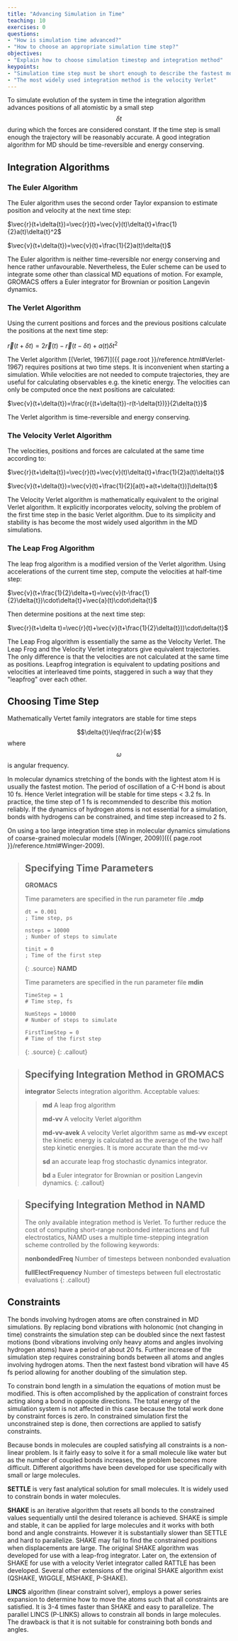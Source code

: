 ```yaml
---
title: "Advancing Simulation in Time"
teaching: 10
exercises: 0
questions:
- "How is simulation time advanced?"
- "How to choose an appropriate simulation time step?"
objectives:
- "Explain how to choose simulation timestep and integration method"
keypoints:
- "Simulation time step must be short enough to describe the fastest motion"
- "The most widely used integration method is the velocity Verlet"
---
```

To simulate evolution of the system in time the integration algorithm advances positions of all atomistic by a small step $$\delta{t}$$ during which the forces are considered constant. If the time step is small enough the trajectory will be reasonably accurate. A good integration algorithm for MD should be time-reversible and energy conserving.

## Integration Algorithms
### The Euler Algorithm
The Euler algorithm uses the second order Taylor expansion to estimate position and velocity at the next time step:

$\vec{r}(t+\delta{t})=\vec{r}(t)+\vec{v}(t)\delta{t}+\frac{1}{2}a(t)\delta{t}^2$

$\vec{v}(t+\delta{t})=\vec{v}(t)+\frac{1}{2}a(t)\delta{t}$

The Euler algorithm is neither time-reversible nor energy conserving and hence rather unfavourable. Nevertheless, the Euler scheme can be used to integrate some other than classical MD equations of motion. For example, GROMACS offers a Euler integrator for Brownian or position Langevin dynamics.

### The Verlet Algorithm
Using the current positions and forces and the previous positions calculate the positions at the next time step:

$\vec{r}(t+\delta{t})=2\vec{r}(t)-\vec{r}(t-\delta{t})+a(t)\delta{t}^2$

The Verlet algorithm  [(Verlet, 1967)]({{ page.root }}/reference.html#Verlet-1967) requires positions at two time steps. It is inconvenient when starting a simulation. While velocities are not needed to compute trajectories, they are useful for calculating observables e.g. the kinetic energy. The velocities can only be computed once the next positions are calculated:

$\vec{v}(t+\delta{t})=\frac{r{(t+\delta{t})-r(t-\delta{t})}}{2\delta{t}}$

The Verlet algorithm is time-reversible and energy conserving.

### The Velocity Verlet Algorithm
The velocities, positions and forces are calculated at the same time according to:

$\vec{r}(t+\delta{t})=\vec{r}(t)+\vec{v}(t)\delta{t}+\frac{1}{2}a(t)\delta{t}$

$\vec{v}(t+\delta{t})=\vec{v}(t)+\frac{1}{2}[a(t)+a(t+\delta{t})]\delta{t}$

The Velocity Verlet algorithm is mathematically equivalent to the original Verlet algorithm. It explicitly incorporates velocity, solving the problem of the first time step in the basic Verlet algorithm. Due to its simplicity and stability is has become the most widely used algorithm in the MD simulations.


### The Leap Frog Algorithm
 The leap frog algorithm is a modified version of the Verlet algorithm. Using accelerations of the current time step, compute the velocities at half-time step:

$\vec{v}(t+\frac{1}{2}\delta+t)=\vec{v}(t-\frac{1}{2}\delta{t})\cdot\delta{t}+\vec{a}(t)\cdot\delta{t}$

Then determine positions at the next time step:

$\vec{r}(t+\delta t)=\vec{r}(t)+\vec{v}(t+\frac{1}{2}\delta{t}))\cdot\delta{t}$

The Leap Frog algorithm is essentially the same as the Velocity Verlet. The Leap Frog and the Velocity Verlet integrators give equivalent trajectories. The only difference is that the velocities are not calculated at the same time as positions. Leapfrog integration is equivalent to updating positions and velocities at interleaved time points, staggered in such a way that they "leapfrog" over each other.

## Choosing Time Step
Mathematically Vertet family integrators are stable for time steps

$$\delta{t}\leq\frac{2}{w}$$ where $$\omega$$ is angular frequency.

In molecular dynamics stretching of the bonds with the lightest atom H is usually the fastest motion. The period of oscillation of a C-H bond is about 10 fs. Hence Verlet integration will be stable for time steps < 3.2 fs. In practice, the time step of 1 fs is recommended to describe this motion reliably. If the dynamics of hydrogen atoms is not essential for a simulation, bonds with hydrogens can be constrained, and time step increased to 2 fs.

On using a too large integration time step in molecular dynamics simulations of coarse-grained molecular models [(Winger, 2009)]({{ page.root }}/reference.html#Winger-2009).

> ## Specifying Time Parameters
> **GROMACS**
>
> Time parameters are specified in the run parameter file **.mdp**
>~~~
> dt = 0.001
>; Time step, ps
>
> nsteps = 10000
>; Number of steps to simulate
>
> tinit = 0
>; Time of the first step
> ~~~
> {: .source}
> **NAMD**
>
> Time parameters are specified in the run parameter file **mdin**
> ~~~
> TimeStep = 1
># Time step, fs
>
> NumSteps = 10000
># Number of steps to simulate
>
>FirstTimeStep = 0
># Time of the first step
> ~~~
> {: .source}
{: .callout}

> ## Specifying Integration Method in GROMACS
> **integrator** Selects integration algorithm. Acceptable values:
>
>> **md** A leap frog algorithm
>>
>> **md-vv** A velocity Verlet algorithm
>>
>> **md-vv-avek** A velocity Verlet algorithm same as **md-vv** except the kinetic energy is calculated as the average of the two half step kinetic energies. It is more accurate than the md-vv
>>
>> **sd** an accurate leap frog stochastic dynamics integrator.
>>
>> **bd** a Euler integrator for Brownian or position Langevin dynamics.
{: .callout}

> ## Specifying Integration Method in  NAMD
>The only available integration method is Verlet. To further reduce the cost of computing short-range nonbonded interactions and full electrostatics, NAMD uses a multiple time-stepping integration scheme controlled by the following keywords:
>
> **nonbondedFreq** Number of timesteps between nonbonded evaluation<br>
>
> **fullElectFrequency** Number of timesteps between full electrostatic evaluations
{: .callout}


## Constraints
The bonds involving hydrogen atoms are often constrained in MD simulations. By replacing bond vibrations with holonomic (not changing in time) constraints the simulation step can be doubled since the next fastest motions (bond vibrations involving only heavy atoms and angles involving hydrogen atoms) have a period of about 20 fs. Further increase of the simulation step requires constraining bonds between all atoms and angles involving hydrogen atoms. Then the next fastest bond vibration will have 45 fs period allowing for another doubling of the simulation step.

To constrain bond length in a simulation the equations of motion must be modified. This is often accomplished by the application of constraint forces acting along a bond in opposite directions. The total energy of the simulation system is not affected in this case because the total work done by constraint forces is zero. In constrained simulation first the unconstrained step is done, then corrections are applied to satisfy constraints.

Because bonds in molecules are coupled satisfying all constraints is a non-linear problem. Is it fairly easy to solve it for a small molecule like water but as the number of coupled bonds increases, the problem becomes more difficult. Different algorithms have been developed for use specifically with small or large molecules.

**SETTLE** is very fast analytical solution for small molecules. It is widely used to constrain bonds in water molecules.

**SHAKE** is an iterative algorithm that resets all bonds to the constrained values sequentially until the desired tolerance is achieved. SHAKE is simple and stable, it can be applied for large molecules and it works with both bond and angle constraints. However it is substantially slower than SETTLE and hard to parallelize. SHAKE may fail to find the constrained positions when displacements are large. The original SHAKE algorithm was developed for use with a leap-frog integrator.  Later on, the extension of SHAKE for use with a velocity Verlet integrator called RATTLE has been developed. Several other extensions of the original SHAKE algorithm exist (QSHAKE, WIGGLE, MSHAKE, P-SHAKE).

**LINCS**  algorithm (linear constraint solver),  employs a power series expansion to determine how to move the atoms such that all constraints are satisfied.  It is 3-4 times faster than SHAKE and easy to parallelize. The parallel LINCS (P-LINKS) allows to constrain all bonds in large molecules. The drawback is that it is not suitable for constraining both bonds and angles.
